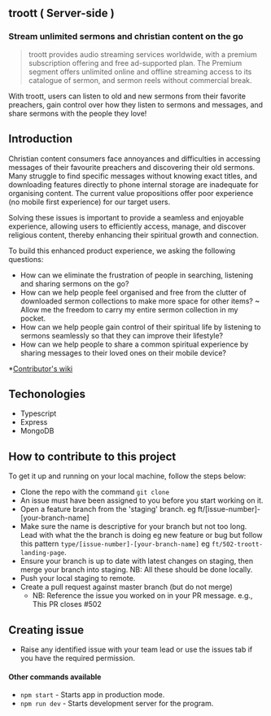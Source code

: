 ## troott ( Server-side )

### Stream unlimited sermons and christian content on the go

> troott provides audio streaming services worldwide, with a premium subscription offering and free ad-supported plan. The Premium segment offers unlimited online and offline streaming access to its catalogue of sermon, and sermon reels without commercial break.

With troott, users can listen to old and new sermons from their favorite preachers, gain control over how they listen to sermons and messages, and share sermons with the people they love!

## Introduction

Christian content consumers face annoyances and difficulties in accessing messages of their favourite preachers and discovering their old sermons. Many struggle to find specific messages without knowing exact titles, and downloading features directly to phone internal storage are inadequate for organising content. The current value propositions offer poor experience (no mobile first experience) for our target users. 

Solving these issues is important to provide a seamless and enjoyable experience, allowing users to efficiently access, manage, and discover religious content, thereby enhancing their spiritual growth and connection.

To build this enhanced product experience, we asking the following questions:
- How can we eliminate the frustration of people in searching, listening and sharing sermons on the go? 
- How can we help people feel organised and free from the clutter of downloaded sermon collections to make more space for other items? ~ Allow me the freedom to carry my entire sermon collection in my pocket.
- How can we help people gain control of their spiritual life by listening to sermons seamlessly so that they can improve their lifestyle?
- How can we help people to share a common spiritual experience by sharing messages to their loved ones on their mobile device?

\*[Contributor's wiki](https://github.com)

## Techonologies

- Typescript
- Express
- MongoDB

## How to contribute to this project

To get it up and running on your local machine, follow the steps below:

- Clone the repo with the command `git clone`
- An issue must have been assigned to you before you start working on it.
- Open a feature branch from the 'staging' branch. eg ft/[issue-number]-[your-branch-name]
- Make sure the name is descriptive for your branch but not too long. Lead with what the the branch is doing eg new feature or bug but follow this pattern `type/[issue-number]-[your-branch-name]` eg `ft/502-troott-landing-page`.
- Ensure your branch is up to date with latest changes on staging, then merge your branch into staging. NB: All these should be done locally.
- Push your local staging to remote.
- Create a pull request against master branch (but do not merge)
  - NB: Reference the issue you worked on in your PR message. e.g., This PR closes #502

## Creating issue

- Raise any identified issue with your team lead or use the issues tab if you have the required permission.

#### Other commands available

- `npm start` - Starts app in production mode.
- `npm run dev` - Starts development server for the program.
